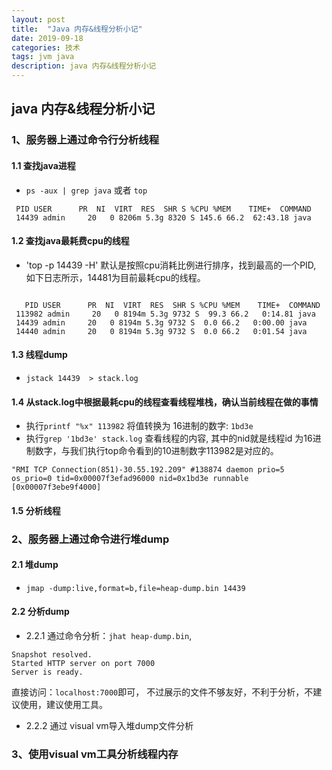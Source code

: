 ```yaml
---
layout: post
title:  "Java 内存&线程分析小记"
date: 2019-09-18
categories: 技术
tags: jvm java
description: java 内存&线程分析小记
---
```


##  java 内存&线程分析小记

### 1、服务器上通过命令行分析线程
#### 1.1 查找java进程
- `ps -aux | grep java`  或者 `top`

```
 PID USER      PR  NI  VIRT  RES  SHR S %CPU %MEM    TIME+  COMMAND
 14439 admin     20   0 8206m 5.3g 8320 S 145.6 66.2  62:43.18 java
```
#### 1.2 查找java最耗费cpu的线程

- 'top -p 14439 -H' 默认是按照cpu消耗比例进行排序，找到最高的一个PID, 如下日志所示，14481为目前最耗cpu的线程。

```

   PID USER      PR  NI  VIRT  RES  SHR S %CPU %MEM    TIME+  COMMAND
 113982 admin     20   0 8194m 5.3g 9732 S  99.3 66.2   0:14.81 java
 14439 admin     20   0 8194m 5.3g 9732 S  0.0 66.2   0:00.00 java
 14440 admin     20   0 8194m 5.3g 9732 S  0.0 66.2   0:01.54 java
```

#### 1.3 线程dump
- `jstack 14439  > stack.log`

#### 1.4 从stack.log中根据最耗cpu的线程查看线程堆栈，确认当前线程在做的事情

- 执行`printf "%x" 113982` 将值转换为 16进制的数字: `1bd3e`
- 执行`grep '1bd3e' stack.log` 查看线程的内容, 其中的nid就是线程id 为16进制数字，与我们执行top命令看到的10进制数字113982是对应的。

```
"RMI TCP Connection(851)-30.55.192.209" #138874 daemon prio=5 os_prio=0 tid=0x00007f3efad96000 nid=0x1bd3e runnable [0x00007f3ebe9f4000]
```
#### 1.5 分析线程

### 2、服务器上通过命令进行堆dump
#### 2.1 堆dump
- `jmap -dump:live,format=b,file=heap-dump.bin 14439`

#### 2.2 分析dump
- 2.2.1 通过命令分析：`jhat heap-dump.bin`, 

```
Snapshot resolved.
Started HTTP server on port 7000
Server is ready.
```
直接访问：`localhost:7000`即可， 不过展示的文件不够友好，不利于分析，不建议使用，建议使用工具。

- 2.2.2 通过 visual vm导入堆dump文件分析

### 3、使用visual vm工具分析线程内存



